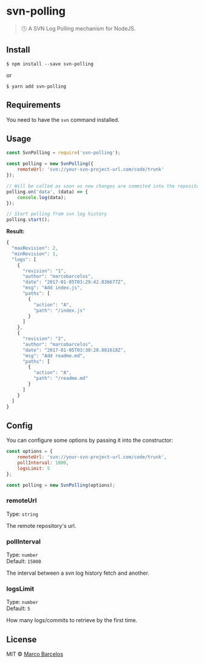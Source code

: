 # svn-polling

> 🕓 A SVN Log Polling mechanism for NodeJS.

## Install

```
$ npm install --save svn-polling
```

or

```
$ yarn add svn-polling
```

## Requirements

You need to have the `svn` command installed.

## Usage

```js
const SvnPolling = require('svn-polling');

const polling = new SvnPolling({
	remoteUrl: 'svn://your-svn-project-url.com/code/trunk'
});

// Will be called as soon as new changes are commited into the repository
polling.on('data', (data) => {
	console.log(data);
});

// Start polling from svn log history
polling.start();
```

**Result:**

```js
{
  "maxRevision": 2,
  "minRevision": 1,
  "logs": [
    {
      "revision": "1",
      "author": "marcobarcelos",
      "date": "2017-01-05T03:29:42.036677Z",
      "msg": "Add index.js",
      "paths": [
        {
          "action": "A",
          "path": "/index.js"
        }
      ]
    },
    {
      "revision": "2",
      "author": "marcobarcelos",
      "date": "2017-01-05T03:30:20.881618Z",
      "msg": "Add readme.md",
      "paths": [
        {
          "action": "A",
          "path": "/readme.md"
        }
      ]
    }
  ]
}
```

## Config

You can configure some options by passing it into the constructor:

```js
const options = {
	remoteUrl: 'svn://your-svn-project-url.com/code/trunk',
	pollInterval: 1000,
	logsLimit: 5
};

const polling = new SvnPolling(options);
```

### remoteUrl

Type: `string`

The remote repository's url.

### pollInterval

Type: `number`<br>
Default: `15000`

The interval between a svn log history fetch and another.

### logsLimit

Type: `number`<br>
Default: `5`

How many logs/commits to retrieve by the first time.

## License

MIT © [Marco Barcelos](http://marcobarcelos.com)
